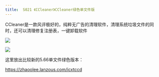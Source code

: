 ```yaml
---
title:  S021 《CCleaner》CCleaner绿色单文件版
---
```



CCleaner是一款风评极好的，纯粹无广告的清理软件，清理系统垃圾文件的同时，还可以清理修复注册表，一键卸载软件

![](https://www.v2fy.com/asset/0i/c562.png)

![](https://www.v2fy.com/asset/0i/c56.png)

这里放出比较新的5.66单文件绿色版本：

https://zhaoolee.lanzous.com/icxtccd